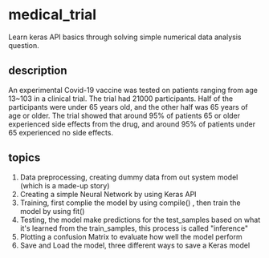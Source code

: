 # medical_trial
Learn keras API basics through solving simple numerical data analysis question.
## description
An experimental Covid-19 vaccine was tested on patients ranging from age 13~103 in a clinical trial. The trial had 21000 participants. 
Half of the participants were under 65 years old, and the other half was 65 years of age or older. The trial showed that around 95% of 
patients 65 or older experienced side effects from the drug, and around 95% of patients under 65 experienced no side effects.
## topics
1. Data preprocessing, creating dummy data from out system model (which is a made-up story)
2. Creating a simple Neural Network by using Keras API
3. Training, first complie the model by using compile() , then train the model by using fit()
4. Testing, the model make predictions for the test_samples based on what it's learned from the train_samples, this process is called "inference"
5. Plotting a confusion Matrix to evaluate how well the model perform
6. Save and Load the model, three different ways to save a Keras model
